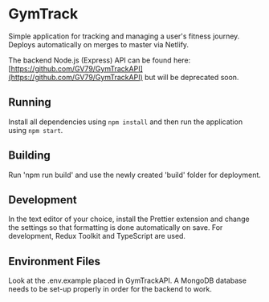 # GymTrack

Simple application for tracking and managing a user's fitness journey. Deploys automatically on merges to master via Netlify.

The backend Node.js (Express) API can be found here: [https://github.com/GV79/GymTrackAPI](https://github.com/GV79/GymTrackAPI) but will be deprecated soon.

## Running

Install all dependencies using `npm install` and then run the application using `npm start`.

## Building

Run 'npm run build' and use the newly created 'build' folder for deployment.

## Development

In the text editor of your choice, install the Prettier extension and change the settings so that formatting is done automatically on save.
For development, Redux Toolkit and TypeScript are used.

## Environment Files

Look at the .env.example placed in GymTrackAPI. A MongoDB database needs to be set-up properly in order for the backend to work.

